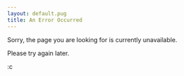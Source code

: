 ```yaml
---
layout: default.pug
title: An Error Occurred
---
```


Sorry, the page you are looking for is currently unavailable.

Please try again later.

:c
